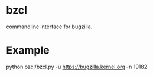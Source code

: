 # bzcl
commandline interface for bugzilla.

# Example
python bzcl/bzcl.py -u https://bugzilla.kernel.org -n 19182
